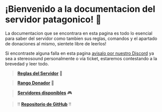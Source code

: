 # ¡Bienvenido a la documentacion del servidor patagonico! 🥤

La documentacion que se encontrara en esta pagina es todo lo esencial para saber del servidor como tambien sus reglas, comandos y el apartado de donaciones al mismo, sientete libre de leerlos!

Si encontraste alguna falla en esta pagina [avisalo por nuestro Discord](https://discord.gg/WPJuTwwCTD) ya sea a stereosound personalmente o via ticket, estaremos contestando a la brevedad y leer todo.

> **[Reglas del Servidor](reglas.md) 🧉**

> **[Rango Donador](donaciones.md) 🧉**

> **[Servidores disponibles](servidores.md) 🎮**

> ‼️ **[Repositorio de GitHub](https://github.com/patagoniawarriors/docs)** ‼️
